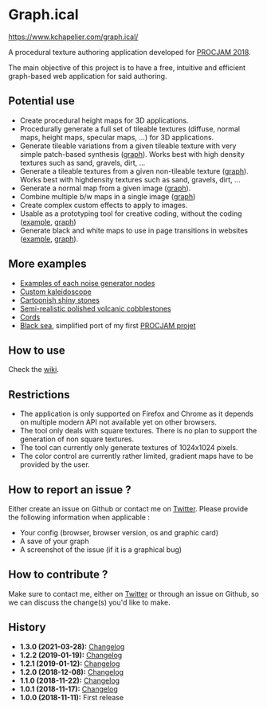 # Graph.ical

https://www.kchapelier.com/graph.ical/

A procedural texture authoring application developed for [PROCJAM 2018](http://www.procjam.com/).

The main objective of this project is to have a free, intuitive and efficient graph-based web application for said authoring.

## Potential use

 * Create procedural height maps for 3D applications.
 * Procedurally generate a full set of tileable textures (diffuse, normal maps, height maps, specular maps, ...) for 3D applications.
 * Generate tileable variations from a given tileable texture with very simple patch-based synthesis ([graph](https://www.kchapelier.com/graph.ical/?gist=https://gist.github.com/kchapelier/07869fb98c5348605cd9dffd104580e5)). Works best with high density textures such as sand, gravels, dirt, ...
 * Generate a tileable textures from a given non-tileable texture ([graph](https://www.kchapelier.com/graph.ical/?gist=https://gist.github.com/kchapelier/b70aef495c97e306291b35dd57d9ddb3)). Works best with highdensity textures such as sand, gravels, dirt, ...
 * Generate a normal map from a given image ([graph](https://www.kchapelier.com/graph.ical/?gist=https://gist.github.com/kchapelier/f0e5741103160c1f7f89b8eb4a14e1a1)).
 * Combine multiple b/w maps in a single image ([graph](https://www.kchapelier.com/graph.ical/?gist=https://gist.github.com/kchapelier/c8cc088bdca781c421666656e0ea6723))
 * Create complex custom effects to apply to images.
 * Usable as a prototyping tool for creative coding, without the coding ([example](https://twitter.com/kchplr/status/1058008232063627266), [graph](https://www.kchapelier.com/graph.ical/?gist=https://gist.github.com/kchapelier/5a4648b643c914d676f6f62891cd2407))
 * Generate black and white maps to use in page transitions in websites ([example](https://twitter.com/kchplr/status/1061616749697744896), [graph](https://www.kchapelier.com/graph.ical/?gist=https://gist.github.com/kchapelier/be0b5de96b712fddcdf6d912078394ef)).

## More examples

 * [Examples of each noise generator nodes](https://www.kchapelier.com/graph.ical/?gist=https://gist.github.com/kchapelier/65608b65fd726c3f77ed9522e0524a56)
 * [Custom kaleidoscope](https://www.kchapelier.com/graph.ical/?gist=https://gist.github.com/kchapelier/69c85cb68ee4610a30548facf69e8bf9)
 * [Cartoonish shiny stones](https://www.kchapelier.com/graph.ical/?gist=https://gist.github.com/kchapelier/b801ea0ed3443dfb1af939f80f6b435f)
 * [Semi-realistic polished volcanic cobblestones](https://www.kchapelier.com/graph.ical/?gist=https://gist.github.com/kchapelier/49d95ca6190410872e9b5c1e3a7c7097)
 * [Cords](https://www.kchapelier.com/graph.ical/?gist=https://gist.github.com/kchapelier/b60f7b9b3f39895ec3082dc2f82fa520)
 * [Black sea](https://www.kchapelier.com/graph.ical/?gist=https://gist.github.com/kchapelier/a5a8e30cd99307d0920cdb6826055d08), simplified port of my first [PROCJAM projet](https://github.com/kchapelier/procjam2014)

## How to use

Check the [wiki](https://github.com/kchapelier/procjam2018/wiki/Help).

## Restrictions

 * The application is only supported on Firefox and Chrome as it depends on multiple modern API not available yet on other browsers.
 * The tool only deals with square textures. There is no plan to support the generation of non square textures.
 * The tool can currently only generate textures of 1024x1024 pixels.
 * The color control are currently rather limited, gradient maps have to be provided by the user.

## How to report an issue ?

Either create an issue on Github or contact me on [Twitter](https://twitter.com/kchplr). Please provide the following information when applicable :

 * Your config (browser, browser version, os and graphic card)
 * A save of your graph
 * A screenshot of the issue (if it is a graphical bug)

## How to contribute ?

Make sure to contact me, either on [Twitter](https://twitter.com/kchplr) or through an issue on Github, so we can discuss the change(s) you'd like to make.

## History

 * **1.3.0 (2021-03-28):** [Changelog](https://github.com/kchapelier/procjam2018/wiki/Changelogs#130-2021-03-28)
 * **1.2.2 (2019-01-19):** [Changelog](https://github.com/kchapelier/procjam2018/wiki/Changelogs#122-2019-01-19)
 * **1.2.1 (2019-01-12):** [Changelog](https://github.com/kchapelier/procjam2018/wiki/Changelogs#121-2019-01-12)
 * **1.2.0 (2018-12-08):** [Changelog](https://github.com/kchapelier/procjam2018/wiki/Changelogs#120-2018-12-08)
 * **1.1.0 (2018-11-22):** [Changelog](https://github.com/kchapelier/procjam2018/wiki/Changelogs#110-2018-11-22)
 * **1.0.1 (2018-11-17):** [Changelog](https://github.com/kchapelier/procjam2018/wiki/Changelogs#101-2018-11-17)
 * **1.0.0 (2018-11-11):** First release

